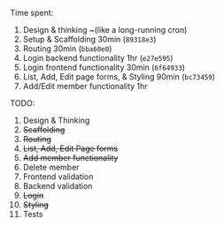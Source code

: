 Time spent:
1. Design & thinking ~(like a long-running cron)
2. Setup & Scaffolding 30min (`89318e3`)
3. Routing 30min (`bba60e0`)
4. Login backend functionality 1hr (`e27e595`)
5. Login frontend functionality 30min (`6f64933`)
6. List, Add, Edit page forms, & Styling 90min (`bc73459`)
7. Add/Edit member functionality 1hr

TODO:
1. Design & Thinking
2. ~~Scaffolding~~
3. ~~Routing~~
4. ~~List, Add, Edit Page forms~~
5. ~~Add member functionality~~
6. Delete member
7. Frontend validation
8. Backend validation
9. ~~Login~~
10. ~~Styling~~
11. Tests